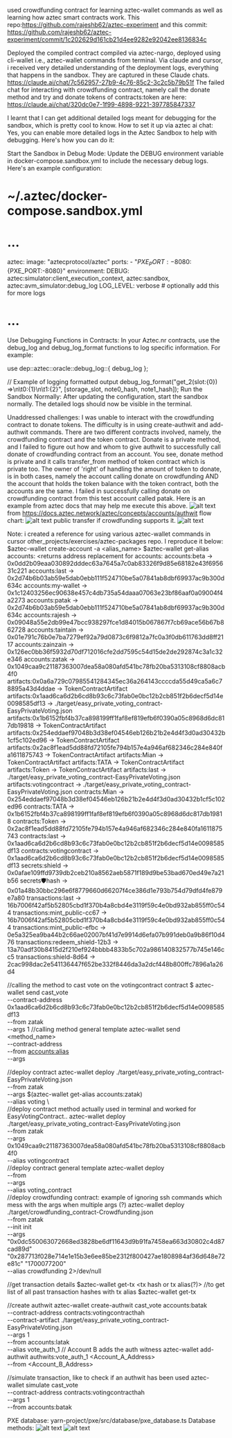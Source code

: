 used crowdfunding contract for learning aztec-wallet commands as well as learning how aztec smart contracts work. This repo:https://github.com/rajeshb62/aztec-experiment and this commit: https://github.com/rajeshb62/aztec-experiment/commit/1c202629d161cb21d4ee9282e92042ee8136834c

Deployed the compiled contract compiled via aztec-nargo, deployed using cli-wallet i.e., aztec-wallet commands from terminal. Via claude and cursor, i received very detailed understanding of the deployment logs, everything that happens in the sandbox. They are captured in these Claude chats. https://claude.ai/chat/7c562957-27b9-4c76-85c2-3c2c5b79b51f
The failed chat for interacting with crowdfunding contract, namely call the donate method and try and donate tokens of contracts:token are here: https://claude.ai/chat/320dc0e7-1f99-4898-9221-397785847337

I learnt that I can get additional detailed logs meant for debugging for the sandbox, which is pretty cool to know. How to set it up via aztec ai chat:
Yes, you can enable more detailed logs in the Aztec Sandbox to help with debugging. Here's how you can do it:

Start the Sandbox in Debug Mode: Update the DEBUG environment variable in docker-compose.sandbox.yml to include the necessary debug logs. Here's an example configuration:


# ~/.aztec/docker-compose.sandbox.yml
# ...
aztec:
  image: "aztecprotocol/aztec"
  ports:
    - "${PXE_PORT:-8080}:${PXE_PORT:-8080}"
  environment:
    DEBUG: aztec:simulator:client_execution_context, aztec:sandbox, aztec:avm_simulator:debug_log
    LOG_LEVEL: verbose # optionally add this for more logs
# ...
Use Debugging Functions in Contracts: In your Aztec.nr contracts, use the debug_log and debug_log_format functions to log specific information. For example:


use dep::aztec::oracle::debug_log::{ debug_log };

// Example of logging formatted output
debug_log_format("get_2(slot:{0}) =>\n\t0:{1}\n\t1:{2}", [storage_slot, note0_hash, note1_hash]);
Run the Sandbox Normally: After updating the configuration, start the sandbox normally. The detailed logs should now be visible in the terminal.

Unaddressed challenges:
I was unable to interact with the crowdfunding contract to donate tokens. The difficulty is in using create-authwit and add-authwit commands. There are two different contracts involved, namely, the crowdfunding contract and the token contract. Donate is a private method, and I failed to figure out how and whom to give authwit to successfully call donate of crowdfunding contract from an account. You see, donate method is private and it calls transfer_from method of token contract which is private too. The owner of 'right' of handling the amount of token to donate, is in both cases, namely the account calling donate on crowdfunding AND the account that holds the token balance with the token contract, both the accounts are the same. I failed in successfully calling donate on crowdfunding contract from this test account called patak.
Here is an example from aztec docs that may help me execute this above.
![alt text](image.png)
from https://docs.aztec.network/aztec/concepts/accounts/authwit 
flow chart: ![alt text](image-1.png)
public transfer if crowdfunding supports it. ![alt text](image-2.png)

Note: i created a reference for using various aztec-wallet commands in cursor other_projects/exercises/aztec-packages repo. I reproduce it below:
$aztec-wallet create-account -a <alias_name>
$aztec-wallet get-alias accounts:<aliasname>
<returns address
replacement for accounts:
accounts:beta -> 0x0dd2b09eaa030892dddec63a7645a7c0ab83326f9d85e68182e43f695631c221
accounts:last -> 0x2d74b6b03ab59e5dab0ebb111f524710be5a07841ab8dbf69937ac9b300d634c
accounts:my-wallet -> 0x1c12403256ec90638e457c4db735a54daaa07063e23bf86aaf0a09004f4a2273
accounts:patak -> 0x2d74b6b03ab59e5dab0ebb111f524710be5a07841ab8dbf69937ac9b300d634c
accounts:rajesh -> 0x09048a55e2db99e47bcc938297fce1d84015b067867f7cb69ace56b67b862728
accounts:taintain -> 0x01e791c76b0e7ba7279ef92a79d0873c6f9812a7fc0a3f0db611763dd8ff2117
accounts:zainzain -> 0x126ec0bb36f5932d70df712016cfe2dd7595c54d15de2de292874c3a1c32e346
accounts:zatak -> 0x1049caa9c21187363007dea58a080afd541bc78fb20ba5313108cf8808acb4f0
artifacts:0x0a6a729c07985541284345ec36a264143ccccda55d49ca5a6c78895a43d4ddae -> TokenContractArtifact
artifacts:0x1aad6ca6d2b6cd8b93c6c73fab0e0bc12b2cb851f2b6decf5d14e0098585df13 -> ./target/easy_private_voting_contract-EasyPrivateVoting.json
artifacts:0x1b6152fbf4b37ca898199ff1faf8ef819efb6f0390a05c8968d6dc817db19818 -> TokenContractArtifact
artifacts:0x254eddaef97048b3d38ef04546eb126b21b2e4d4f3d0ad30432b1cf5c102ed96 -> TokenContractArtifact
artifacts:0x2ac8f1ead5dd88fd72105fe794b157e4a946af682346c284e840fa1611875743 -> TokenContractArtifact
artifacts:Mian -> TokenContractArtifact
artifacts:TATA -> TokenContractArtifact
artifacts:Token -> TokenContractArtifact
artifacts:last -> ./target/easy_private_voting_contract-EasyPrivateVoting.json
artifacts:votingcontract -> ./target/easy_private_voting_contract-EasyPrivateVoting.json
contracts:Mian -> 0x254eddaef97048b3d38ef04546eb126b21b2e4d4f3d0ad30432b1cf5c102ed96
contracts:TATA -> 0x1b6152fbf4b37ca898199ff1faf8ef819efb6f0390a05c8968d6dc817db19818
contracts:Token -> 0x2ac8f1ead5dd88fd72105fe794b157e4a946af682346c284e840fa1611875743
contracts:last -> 0x1aad6ca6d2b6cd8b93c6c73fab0e0bc12b2cb851f2b6decf5d14e0098585df13
contracts:votingcontract -> 0x1aad6ca6d2b6cd8b93c6c73fab0e0bc12b2cb851f2b6decf5d14e0098585df13
secrets:shield -> 0x0afae109ffd9739db2ceb210a8562aeb5871f189d9be53bad670ed49e7a21b56
secrets:shield:hash -> 0x01a48b30bbc296e6f8779660d66207f4ce386d1e793b754d79dfd4fe879e7a80
transactions:last -> 16b7006f42af5b52805cbd1f370b4a8cbd4e3119f59c4e0bd932ab855ff0c544
transactions:mint_public-cc67 -> 16b7006f42af5b52805cbd1f370b4a8cbd4e3119f59c4e0bd932ab855ff0c544
transactions:mint_public-efbc -> 0e5a325ea9ba44b2c66ae02007bf41d7e9914d6efa07b991deb0a9b86f10d476
transactions:redeem_shield-12b3 -> 13a70adf30b8415d2f210ef924bbbb4833b5c702a986140832577b745e146cc5
transactions:shield-8d64 -> 2cac998dac2e541136447f652be332f8446da3a2dcf448b800ffc7896a1a26d4

//calling the method to cast vote on the votingcontract contract
$ aztec-wallet send cast_vote \
  --contract-address 0x1aad6ca6d2b6cd8b93c6c73fab0e0bc12b2cb851f2b6decf5d14e0098585df13 \
  --from zatak \
  --args 1
//calling method general template
aztec-wallet send <method_name> \
  --contract-address <contract address> \
  --from <accounts:alias> \
  --args <arg1> <other args needed by method>

//deploy contract
aztec-wallet deploy ./target/easy_private_voting_contract-EasyPrivateVoting.json \
  --from zatak \
  --args $(aztec-wallet get-alias accounts:zatak) \
  --alias voting \     
//deploy contract method actually used in terminal and worked for EasyVotingContract..
aztec-wallet deploy ./target/easy_private_voting_contract-EasyPrivateVoting.json \
  --from zatak \
  --args 0x1049caa9c21187363007dea58a080afd541bc78fb20ba5313108cf8808acb4f0 \
  --alias votingcontract \
//deploy contract general template
aztec-wallet deploy <compiled artefact> \
  --from <account alias> \
  --args <arg1> <arg2> <other constructor args> \
  --alias voting_contract \
//deploy crowdfunding contract: example of ignoring ssh commands which mess with the args when multiple args (?)
aztec-wallet deploy ./target/crowdfunding_contract-Crowdfunding.json \
  --from zatak \
  --init init \
  --args "0x0dc550063072668ed3828be6df11643d9b91fa7458ea663d30802c4d87cad89d" "0x287713f028e714e1e15b3e6ee85be2312f800427ae1808984af36d648e72e81c" "1700077200" \
  --alias crowdfunding 2>/dev/null


//get transaction details
$aztec-wallet get-tx <tx hash or tx alias(?)>
//to get list of all past transaction hashes with tx alias
$aztec-wallet get-tx


//create authwit
aztec-wallet create-authwit cast_vote accounts:batak \
  --contract-address contracts:votingcontracthah \
  --contract-artifact ./target/easy_private_voting_contract-EasyPrivateVoting.json \
  --args 1 \
  --from accounts:latak \
  --alias vote_auth_1
// Account B adds the auth witness
aztec-wallet add-authwit authwits:vote_auth_1 <Account_A_Address> \
  --from <Account_B_Address>

//simulate transaction, like to check if an authwit has been used
aztec-wallet simulate cast_vote \
  --contract-address contracts:votingcontracthah \
  --args 1 \
  --from accounts:batak

PXE database: yarn-project/pxe/src/database/pxe_database.ts
Database methods: ![alt text](image-3.png) ![alt text](image-4.png)